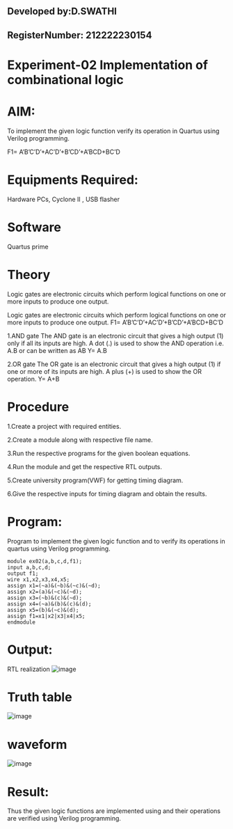 ## Developed by:D.SWATHI
## RegisterNumber: 212222230154
# Experiment-02 Implementation of combinational logic

# AIM:
To implement the given logic function verify its operation in Quartus using Verilog programming.

F1= A’B’C’D’+AC’D’+B’CD’+A’BCD+BC’D

# Equipments Required:
Hardware
PCs, Cyclone II , USB flasher

# Software
Quartus prime

# Theory
Logic gates are electronic circuits which perform logical functions on one or more inputs to produce one output.

Logic gates are electronic circuits which perform logical functions on one or more inputs to produce one output. F1= A’B’C’D’+AC’D’+B’CD’+A’BCD+BC’D

1.AND gate The AND gate is an electronic circuit that gives a high output (1) only if all its inputs are high. A dot (.) is used to show the AND operation i.e. A.B or can be written as AB Y= A.B

2.OR gate The OR gate is an electronic circuit that gives a high output (1) if one or more of its inputs are high. A plus (+) is used to show the OR operation. Y= A+B

# Procedure
1.Create a project with required entities.

2.Create a module along with respective file name.

3.Run the respective programs for the given boolean equations.

4.Run the module and get the respective RTL outputs.

5.Create university program(VWF) for getting timing diagram.

6.Give the respective inputs for timing diagram and obtain the results.

# Program:
Program to implement the given logic function and to verify its operations in quartus using Verilog programming.
```
module ex02(a,b,c,d,f1);
input a,b,c,d;
output f1;
wire x1,x2,x3,x4,x5;
assign x1=(~a)&(~b)&(~c)&(~d);
assign x2=(a)&(~c)&(~d);
assign x3=(~b)&(c)&(~d);
assign x4=(~a)&(b)&(c)&(d);
assign x5=(b)&(~c)&(d);
assign f1=x1|x2|x3|x4|x5;
endmodule
```
# Output:
RTL realization
![image](https://github.com/swathidd/Experiment--02-Implementation-of-combinational-logic-/assets/121300272/d7cbaa2e-0fe1-4151-a79d-7139b8f357d7)

# Truth table
![image](https://github.com/swathidd/Experiment--02-Implementation-of-combinational-logic-/assets/121300272/4bc17bff-6cba-4037-894e-e6dcdb69f131)

# waveform
![image](https://github.com/swathidd/Experiment--02-Implementation-of-combinational-logic-/assets/121300272/f8e8c841-b91e-4f4e-ad75-93e7d9732e29)

# Result:
Thus the given logic functions are implemented using and their operations are verified using Verilog programming.



